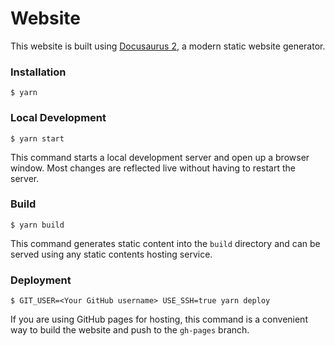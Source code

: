 # Website

This website is built using [Docusaurus 2](https://v2.docusaurus.io/), a modern static website generator.

### Installation

```
$ yarn
```

### Local Development

```
$ yarn start
```

This command starts a local development server and open up a browser window. Most changes are reflected live without having to restart the server.

### Build

```
$ yarn build
```

This command generates static content into the `build` directory and can be served using any static contents hosting service.

### Deployment

```
$ GIT_USER=<Your GitHub username> USE_SSH=true yarn deploy
```

If you are using GitHub pages for hosting, this command is a convenient way to build the website and push to the `gh-pages` branch.


<meta name="keywords" content="gin-vue-admin ,gin ,vue ,基础平台,后台管理系统 ,全栈开发 ,golang ,前端开发 ,go语言开发 ,自动化开发, 低代码开发 ,gin-vue-admin管理系统 ,go-admin ,vue-admin">
